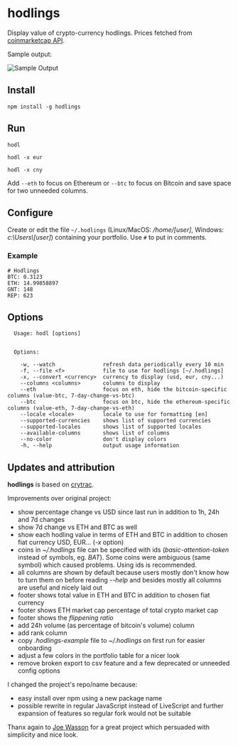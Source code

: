 # hodlings

Display value of crypto-currency hodlings. Prices fetched from [coinmarketcap API](https://api.coinmarketcap.com/v1/ticker/).

Sample output:

![Sample Output](https://github.com/davidhq/hodlings/blob/master/output.png?raw=true)

## Install

``npm install -g hodlings``

## Run

``hodl``

``hodl -x eur``

``hodl -x cny``

Add `--eth` to focus on Ethereum or `--btc` to focus on Bitcoin and save space for two unneeded columns.

## Configure

Create or edit the file `~/.hodlings` (Linux/MacOS: */home/[user]*, Windows: *c:\\Users\\[user]*) containing your portfolio. Use `#` to put in comments.

### Example
```
# Hodlings
BTC: 0.3123
ETH: 14.99858897
GNT: 148
REP: 623
```

## Options
```
  Usage: hodl [options]


  Options:

    -w, --watch               refresh data periodically every 10 min
    -f, --file <f>            file to use for hodlings [~/.hodlings]
    -x, --convert <currency>  currency to display (usd, eur, cny...)
    --columns <columns>       columns to display
    --eth                     focus on eth, hide the bitcoin-specific columns (value-btc, 7-day-change-vs-btc)
    --btc                     focus on btc, hide the ethereum-specific columns (value-eth, 7-day-change-vs-eth)
    --locale <locale>         locale to use for formatting [en]
    --supported-currencies    shows list of supported currencies
    --supported-locales       shows list of supported locales
    --available-columns       shows list of columns
    --no-color                don't display colors
    -h, --help                output usage information
```

## Updates and attribution

**hodlings** is based on [crytrac](https://github.com/Talljoe/crytrac).

Improvements over original project:

* show percentage change vs USD since last run in addition to 1h, 24h and 7d changes
* show 7d change vs ETH and BTC as well
* show each hodling value in terms of ETH and BTC in addition to chosen fiat currency USD, EUR... (*-x* option)
* coins in *~/.hodlings* file can be specified with ids (*basic-attention-token* instead of symbols, eg. *BAT*). Some coins were ambiguous (same symbol) which caused problems. Using ids is recommended.
* all columns are shown by default because users mostly don't know how to turn them on before reading *--help* and besides mostly all columns are useful and nicely laid out
* footer shows total value in ETH and BTC in addition to chosen fiat currency
* footer shows ETH market cap percentage of total crypto market cap
* footer shows the *flippening ratio*
* add 24h volume (as percentage of bitcoin's volume) column
* add rank column
* copy *.hodlings-example* file to *~/.hodlings* on first run for easier onboarding
* adjust a few colors in the portfolio table for a nicer look
* remove broken export to csv feature and a few deprecated or unneeded config options

I changed the project's repo/name because:

* easy install over npm using a new package name
* possible rewrite in regular JavaScript instead of LiveScript and further expansion of features so regular fork would not be suitable

Thanx again to [Joe Wasson](http://talljoe.com) for a great project which persuaded with simplicity and nice look.
